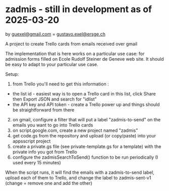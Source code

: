 # zadmis - still in development as of 2025-03-20

by guexel@gmail.com = gustavo.exel@ersge.ch

A project to create Trello cards from emails received over gmail

The implementation that is here works on a particular use case: for admission forms filled on Ecole Rudolf Steiner de Geneve web site. It should be easy to adapt to your particular use case.

Setup:

1. from Trello you'll need to get this information :
  - the list id - easiest way is to open a Trello card in this list, click Share then Export JSON and search for "idlist"
  - the API key and API token - create a Trello power up and things should be straightforward from there
2. on gmail, configure a filter that will put a label "zadmis-to-send" on the emails you want to go into Trello cards
3. on script.google.com, create a new project named "zadmis"
4. get code.gs from the repository and upload (or copy/paste) into your appsscript project    
5. create a private.gs file (see private-template.gs for a template) with the private info you got from Trello
6. configure the zadmisSearchToSend() function to be run periodically (I used every 15 minutes)

When the script runs, it will find the emails with a zadmis-to-send label, upload each of them to Trello, and change the label to zadmis-sent-v1 (change = remove one and add the other)

